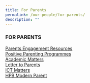 ```yaml
---
title: For Parents
permalink: /our-people/for-parents/
description: ""
---
```

### FOR PARENTS

[Parents Engagement Resources](/our-people/for-parents/Parents-Engagement-Resources/overview)  <br>
[Positive Parenting Programmes](/our-people/for-parents/Positive-Parenting-Programmes/overview)  <br>
[Academic Matters](/our-people/for-parents/Academic-Matters/overview)  <br>
[Letter to Parents](/our-people/for-parents/administrative-matters)<br>
[ICT Matters](/our-people/for-parents/ict-matters)  <br>
[HPB Modern Parent](/our-people/for-parents/HPB-modern-parent)